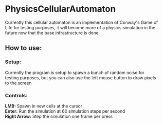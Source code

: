 # PhysicsCellularAutomaton
Currently this cellular automaton is an implementation of Conway's Game of Life for testing purposes, it will become more of a physics simulation in the future now that the base infrastructure is done

## How to use:
### Setup:
Currently the program is setup to spawn a bunch of random noise for testing purposes, but you can also use the left mouse button to draw pixels to the screen
### Controls:
**LMB:** Spawn in new cells at the cursor \
**Enter:** Run the simulation at 60 simulation steps per second \
**Right Arrow:** Step the simulation one frame per press

